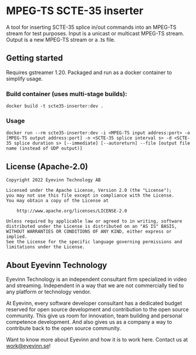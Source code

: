 # MPEG-TS SCTE-35 inserter

A tool for inserting SCTE-35 splice in/out commands into an MPEG-TS stream for test purposes. Input is a unicast or multicast MPEG-TS stream. Output is a new MPEG-TS stream or a .ts file.

## Getting started

Requires gstreamer 1.20. Packaged and run as a docker container to simplify usage.

### Build container (uses multi-stage builds):

```
docker build -t scte35-inserter:dev .
```

### Usage

```
docker run --rm scte35-inserter:dev -i <MPEG-TS input address:port> -o [MPEG-TS output address:port] -n <SCTE-35 splice interval s> -d <SCTE-35 splice duration s> [--immediate] [--autoreturn] --file [output file name (instead of UDP output)]
```

## License (Apache-2.0)

```
Copyright 2022 Eyevinn Technology AB

Licensed under the Apache License, Version 2.0 (the "License");
you may not use this file except in compliance with the License.
You may obtain a copy of the License at

    http://www.apache.org/licenses/LICENSE-2.0

Unless required by applicable law or agreed to in writing, software
distributed under the License is distributed on an "AS IS" BASIS,
WITHOUT WARRANTIES OR CONDITIONS OF ANY KIND, either express or implied.
See the License for the specific language governing permissions and
limitations under the License.
```

## About Eyevinn Technology

Eyevinn Technology is an independent consultant firm specialized in video and streaming. Independent in a way that we are not commercially tied to any platform or technology vendor.

At Eyevinn, every software developer consultant has a dedicated budget reserved for open source development and contribution to the open source community. This give us room for innovation, team building and personal competence development. And also gives us as a company a way to contribute back to the open source community.

Want to know more about Eyevinn and how it is to work here. Contact us at work@eyevinn.se!
